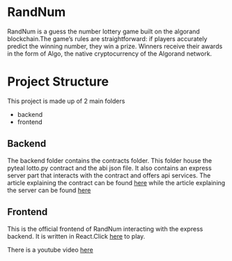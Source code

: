# RandNum

RandNum is a guess the number lottery game built on the algorand blockchain.The game’s rules are straightforward: if players accurately predict the winning number, they win a prize. Winners receive their awards in the form of Algo, the native cryptocurrency of the Algorand network.

# Project Structure

This project is made up of 2 main folders

- backend
- frontend

## Backend

The backend folder contains the contracts folder. This folder house the pyteal lotto.py contract and the abi json file. It also contains an express server part that interacts with the contract and offers api services. The article explaining the contract can be found [here](https://jaybee020.github.io/My-Blogs/posts/randnum-contract/) while the article explaining the server can be found [here](https://jaybee020.github.io/My-Blogs/posts/randnum-server/)

## Frontend

This is the official frontend of RandNum interacting with the express backend. It is written in React.Click [here](https://randnum.xyz) to play.

There is a youtube video [here]("https://www.youtube.com/watch?v=yxtMKwMOq-Y")
